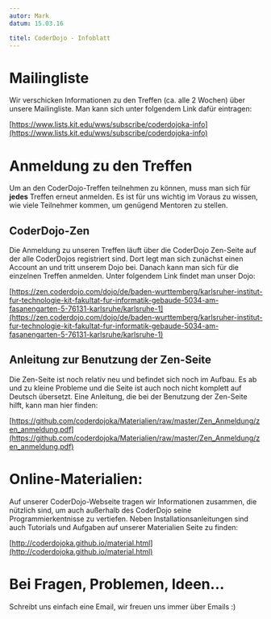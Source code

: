 ```yaml
---
autor: Mark 
datum: 15.03.16  

titel: CoderDojo - Infoblatt
---
```


# Mailingliste
Wir verschicken Informationen zu den Treffen (ca. alle 2 Wochen) über unsere Mailingliste. Man kann sich unter folgendem Link dafür eintragen:  


[https://www.lists.kit.edu/wws/subscribe/coderdojoka-info](https://www.lists.kit.edu/wws/subscribe/coderdojoka-info)



# Anmeldung zu den Treffen
Um an den CoderDojo-Treffen teilnehmen zu können, muss man sich für **jedes** Treffen erneut anmelden. Es ist für uns wichtig im Voraus zu wissen, wie viele Teilnehmer kommen, um genügend Mentoren zu stellen.  

## CoderDojo-Zen
Die Anmeldung zu unseren Treffen läuft über die CoderDojo Zen-Seite auf der alle CoderDojos registriert sind. Dort legt man sich zunächst einen Account an und tritt unserem Dojo bei. Danach kann man sich für die einzelnen Treffen anmelden. Unter folgendem Link findet man unser Dojo:  

[https://zen.coderdojo.com/dojo/de/baden-wurttemberg/karlsruher-institut-fur-technologie-kit-fakultat-fur-informatik-gebaude-5034-am-fasanengarten-5-76131-karlsruhe/karlsruhe-1](https://zen.coderdojo.com/dojo/de/baden-wurttemberg/karlsruher-institut-fur-technologie-kit-fakultat-fur-informatik-gebaude-5034-am-fasanengarten-5-76131-karlsruhe/karlsruhe-1)

## Anleitung zur Benutzung der Zen-Seite
Die Zen-Seite ist noch relativ neu und befindet sich noch im Aufbau. Es ab und zu kleine Probleme und die Seite ist auch noch nicht komplett auf Deutsch übersetzt. Eine Anleitung, die bei der Benutzung der Zen-Seite hilft, kann man hier finden:  

[https://github.com/coderdojoka/Materialien/raw/master/Zen_Anmeldung/zen_anmeldung.pdf](https://github.com/coderdojoka/Materialien/raw/master/Zen_Anmeldung/zen_anmeldung.pdf)



# Online-Materialien:
Auf unserer CoderDojo-Webseite tragen wir Informationen zusammen, die nützlich sind, um auch außerhalb des CoderDojo seine Programmierkentnisse zu vertiefen. Neben Installationsanleitungen sind auch Tutorials und Aufgaben auf unserer Materialien Seite zu finden:

[http://coderdojoka.github.io/material.html](http://coderdojoka.github.io/material.html)


# Bei Fragen, Problemen, Ideen...
Schreibt uns einfach eine Email, wir freuen uns immer über Emails :)